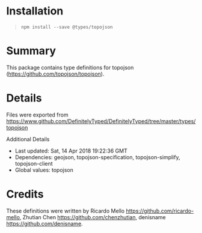 # Installation
> `npm install --save @types/topojson`

# Summary
This package contains type definitions for topojson (https://github.com/topojson/topojson).

# Details
Files were exported from https://www.github.com/DefinitelyTyped/DefinitelyTyped/tree/master/types/topojson

Additional Details
 * Last updated: Sat, 14 Apr 2018 19:22:36 GMT
 * Dependencies: geojson, topojson-specification, topojson-simplify, topojson-client
 * Global values: topojson

# Credits
These definitions were written by Ricardo Mello <https://github.com/ricardo-mello>, Zhutian Chen <https://github.com/chenzhutian>, denisname <https://github.com/denisname>.
